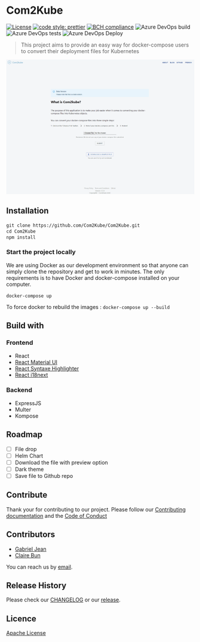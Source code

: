 # Com2Kube

[![License](https://img.shields.io/badge/License-Apache%202.0-blue.svg)](https://opensource.org/licenses/Apache-2.) [![code style: prettier](https://img.shields.io/badge/code_style-prettier-ff69b4.svg?style=flat-square)](https://github.com/prettier/prettier) [![BCH compliance](https://bettercodehub.com/edge/badge/CB-GJ/Com2Kube?branch=master)](https://bettercodehub.com/)
![Azure DevOps build](https://img.shields.io/azure-devops/build/com2kube/334cc7b8-c59a-4422-a037-9972f9f8a55f/5)
![Azure DevOps tests](https://img.shields.io/azure-devops/tests/com2kube/com2kube/5)
![Azure DevOps Deploy](https://img.shields.io/azure-devops/release/com2kube/334cc7b8-c59a-4422-a037-9972f9f8a55f/2/5)

> This project aims to provide an easy way for docker-compose users to convert their deployment files for Kubernetes

![com2kube demo](demo/com2kube0.3.0.gif)

## Installation

```text
git clone https://github.com/Com2Kube/Com2Kube.git
cd Com2Kube
npm install
```

### Start the project locally

We are using Docker as our development environment so that anyone can simply clone the repository and get to work in minutes.
The only requirements is to have Docker and docker-compose installed on your computer.

```text
docker-compose up
```

To force docker to rebuild the images : `docker-compose up --build`

## Build with

### Frontend

- React
- [React Material UI](https://material-ui.com/)
- [React Syntaxe Highlighter](https://github.com/conorhastings/react-syntax-highlighter/tree/f7e4774b9cbc76fb42ee97e8861349aa1d50e532)
- [React i18next](https://github.com/i18next/react-i18next)

### Backend

- ExpressJS
- Multer
- Kompose

## Roadmap

- [ ] File drop
- [ ] Helm Chart
- [ ] Download the file with preview option
- [ ] Dark theme
- [ ] Save file to Github repo

## Contribute

Thank your for contributing to our project. Please follow our [Contributing documentation](CONTRIBUTING.md) and the [Code of Conduct](CODE-OF-CONDUCT.md)

## Contributors

- [Gabriel Jean](https://github.com/GabrielJean)
- [Claire Bun](https://github.com/cbun097)

You can reach us by [email](mailto:com2kube@gmail.com).

## Release History

Please check our [CHANGELOG](CHANGELOG.md) or our [release](https://github.com/Com2Kube/Com2Kube/releases).

## Licence

[Apache License](LICENCE.md)
